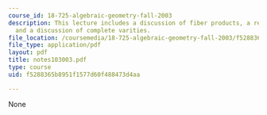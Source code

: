 ```yaml
---
course_id: 18-725-algebraic-geometry-fall-2003
description: This lecture includes a discussion of fiber products, a review of a theorem,
  and a discussion of complete varities.
file_location: /coursemedia/18-725-algebraic-geometry-fall-2003/f5288365b8951f1577d60f488473d4aa_notes103003.pdf
file_type: application/pdf
layout: pdf
title: notes103003.pdf
type: course
uid: f5288365b8951f1577d60f488473d4aa

---
```

None